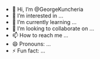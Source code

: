 - 👋 Hi, I’m @GeorgeKuncheria
- 👀 I’m interested in ...
- 🌱 I’m currently learning ...
- 💞️ I’m looking to collaborate on ...
- 📫 How to reach me ...
- 😄 Pronouns: ...
- ⚡ Fun fact: ...

<!---
GeorgeKuncheria/GeorgeKuncheria is a ✨ special ✨ repository because its `README.md` (this file) appears on your GitHub profile.
You can click the Preview link to take a look at your changes.
--->
